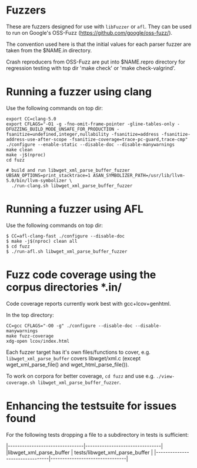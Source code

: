 # Fuzzers

These are fuzzers designed for use with `libFuzzer` or `afl`. They can
be used to run on Google's OSS-Fuzz (https://github.com/google/oss-fuzz/).

The convention used here is that the initial values for each parser fuzzer
are taken from the $NAME.in directory.

Crash reproducers from OSS-Fuzz are put into $NAME.repro directory for
regression testing with top dir 'make check' or 'make check-valgrind'.


# Running a fuzzer using clang

Use the following commands on top dir:
```
export CC=clang-5.0
export CFLAGS="-O1 -g -fno-omit-frame-pointer -gline-tables-only -DFUZZING_BUILD_MODE_UNSAFE_FOR_PRODUCTION -fsanitize=undefined,integer,nullability -fsanitize=address -fsanitize-address-use-after-scope -fsanitize-coverage=trace-pc-guard,trace-cmp"
./configure --enable-static --disable-doc --disable-manywarnings
make clean
make -j$(nproc)
cd fuzz

# build and run libwget_xml_parse_buffer_fuzzer
UBSAN_OPTIONS=print_stacktrace=1 ASAN_SYMBOLIZER_PATH=/usr/lib/llvm-5.0/bin/llvm-symbolizer \
  ./run-clang.sh libwget_xml_parse_buffer_fuzzer
```


# Running a fuzzer using AFL

Use the following commands on top dir:

```
$ CC=afl-clang-fast ./configure --disable-doc
$ make -j$(nproc) clean all
$ cd fuzz
$ ./run-afl.sh libwget_xml_parse_buffer_fuzzer
```

# Fuzz code coverage using the corpus directories *.in/

Code coverage reports currently work best with gcc+lcov+genhtml.

In the top directory:
```
CC=gcc CFLAGS="-O0 -g" ./configure --disable-doc --disable-manywarnings
make fuzz-coverage
xdg-open lcov/index.html
```

Each fuzzer target has it's own files/functions to cover, e.g.
`libwget_xml_parse_buffer` covers libwget/xml.c (except
 wget_xml_parse_file() and wget_html_parse_file()).

To work on corpora for better coverage, `cd fuzz` and use e.g.
`./view-coverage.sh libwget_xml_parse_buffer_fuzzer`.


# Enhancing the testsuite for issues found

For the following tests dropping a file to a subdirectory in tests is
sufficient:

|--------------------------------|--------------------------------|
|libwget_xml_parse_buffer        | tests/libwget_xml_parse_buffer |
|--------------------------------|--------------------------------|
